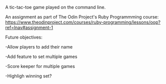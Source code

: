 A tic-tac-toe game played on the command line.

An assignment as part of The Odin Project's Ruby Programmming course: https://www.theodinproject.com/courses/ruby-programming/lessons/oop?ref=lnav#assignment-1

Future objectives:

-Allow players to add their name

-Add feature to set multiple games

-Score keeper for multiple games

-Highligh winning set?
